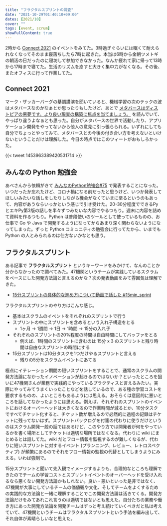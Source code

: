 ```yaml
---
title: "フラクタルスプリントの調査"
date: "2021-10-29T01:40:10+09:00"
dates: [2021/10]
cover: ""
tags: [event, scrum]
showFullContent: true
---
```


2時から [Connect 2021](https://www.facebookconnect.com/ja-jp/) のイベントをみてた。3時過ぎぐらいには眠くて耐えられなくなってそのまま寝落ちしたら7時に起きた。本当は6時から金朝ツメトギの朝活の日だったのに寝坊して参加できなかった。なんか疲れて家に帰って13時から17時まで寝てた。生活のリズムを崩すと大きく集中力がなくなる。その後、またオフィスに行って作業してた。

## Connect 2021

マーク・ザッカーバーグの基調講演を聞いていると、機械学習の次のテックの波はメタバースなのかなぁとか思ったりもしたけど、あとで [メタバースはディストピアの悪夢です。より良い現実の構築に焦点を当てましょう。](https://nianticlabs.com/blog/real-world-metaverse/) を読んでいて、やっぱり違うよなぁとも思った。自分がメタバースの世界で活動したり、アプリケーション開発をやってないから他人の意見に引っ張らられる。いずれにしても自分でちょっとやってみて、メタバースとの今後の付き合い方を考えないといけないということだけは理解した。今日の時点ではこのツィートがおもしろかった。

{{< tweet 1453963389420531714 >}}

## みんなの Python 勉強会

あべさんから依頼がきて [みんなのPython勉強会#75](https://startpython.connpass.com/event/228136/) で発表することになった。いつだったか忘れたけど、コロナ禍になる前だったと思うけど、いつか発表してほしいみたいな話しをしたりしながら機会がなくていまに至るというのもあって、内容があうならいっかという感じで引き受けた。20-30分程度でできるPyとエキPy第3版の話しを半々ずつみたいな内容でやるつもり。週末に内容を詰めて資料を作るつもり。Python は普段使いのツールとして使っているものの、お仕事で Go や Java で開発するようになってからあまり深く関わらないようになってしまった。ずっと Python コミュニティの勉強会に行ってたから、いまでも Python の人とみられるのは仕方ないかなとも思う。

## フラクタルスプリント

ある記事で **フラクタルスプリント** というキーワードをみかけて、なんのことか分からなかったので調べてみた。47機関というチームが実践しているスクラムをベースにした開発方法論と言えるのかな？次の発表動画をみて雰囲気は理解できた。

* [15分スプリントの具体的な進め方について動画で話した #15min_sprint](https://kyon-mm.hatenablog.com/entry/2020/10/18/171650)

フラクタルスプリントのやり方はこんな感じ。

* 基本はスクラムのイベントをそれぞれのスプリントで行う
* スプリントの中にスプリントを含めるという入れ子構造をとる
  * 1ヶ月 → 1週間 → 1日 → 1時間 → 15分の入れ子
* それぞれのスプリントの20%程度の時間は自由時間にしてバッファをとる
  * 例えば、1時間のスプリントに含むのは 15分 x 3 のスプリントと残り時間は自由なスプリントの時間にする
* 15分スプリントは10分タスクを1つだけやるスプリントと言える
  * 残りの5分をスクラムイベントにあてる

極点にイテレーション期間の短いスプリントをすることで、通常のスクラムの開発方法論になかったイノベーションが起きるのではないか？といったところを狙いに47機関さんが業務で実践的にやっているプラクティスと言えるみたい。実際にやってみてうまくいったことなどを話しているので、ある種の学習コストを要求するものの、よいところもあるようには思える。おそらくは意図的に悪いところを話してなかったようには思える。例えば、それぞれのスプリントのイベントにおけるオーバーヘッドは大きくなるので作業時間が減るとか、10分タスクですべてチケット化すると、チケット数が増えるので必然的に過程の記録はチケットに残ってないはず。スプリントバックログを付箋の代わりに使うだけというのはスクラム開発一般の話ではあるけど、このやり方では開発者が何をやっているかを書く場所としてチケットは適切な場所ではなくなる。代わりに wiki にまとめるとは話してた。wiki だとフロー情報を監視するのが難しくなるが、代わりに短いスプリントに対するイベント (プランニング、レビュー、レトロスペクティブ) が頻繁にあるのでそれをフロー情報の監視の代替としてしまうようにみえる。いわば強制で。

15分スプリントと聞いて先入観でイメージするよりも、合理的なところも理解できたのでチームの学習コストとスプリントイベントのオーバーヘッドを受け入れるなら悪くない開発方法論かもしれない。良い・悪いといった是非ではなく、47機関が大事にしているチームの価値観や文化、そしてチームをよくするための実践的な方法論と一緒に理解することでこの開発方法論は活きてくる。開発方法論だけをみてあれこれ言うのは適切ではないとも思えた。自分たちの業務や働き方にあった開発方法論を開発チームはずっと考え続けていくべきだと私は考えていて、47機関というチームはフラクタルスプリントという手法を編み出して、それ自体が素晴らしいなと思えた。

